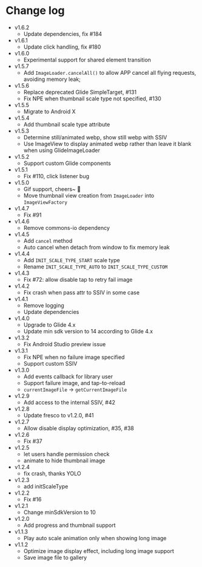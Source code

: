 # Change log

+ v1.6.2
  - Update dependencies, fix #184
+ v1.6.1
  - Update click handling, fix #180
+ v1.6.0
  - Experimental support for shared element transition
+ v1.5.7
  - Add `ImageLoader.cancelAll()` to allow APP cancel all flying requests, avoiding memory leak;
+ v1.5.6
  - Replace deprecated Glide SimpleTarget, #131
  - Fix NPE when thumbnail scale type not specified, #130
+ v1.5.5
  - Migrate to Android X
+ v1.5.4
  - Add thumbnail scale type attribute
+ v1.5.3
  - Determine still/animated webp, show still webp with SSIV
  - Use ImageView to display animated webp rather than leave it blank when using GlideImageLoader
+ v1.5.2
  - Support custom Glide components
+ v1.5.1
  - Fix #110, click listener bug
+ v1.5.0
  - Gif support, cheers~ 🍻
  - Move thumbnail view creation from `ImageLoader` into `ImageViewFactory`
+ v1.4.7
  - Fix #91
+ v1.4.6
  - Remove commons-io dependency
+ v1.4.5
  - Add `cancel` method
  - Auto cancel when detach from window to fix memory leak
+ v1.4.4
  - Add `INIT_SCALE_TYPE_START` scale type
  - Rename `INIT_SCALE_TYPE_AUTO` to `INIT_SCALE_TYPE_CUSTOM`
+ v1.4.3
  - Fix #72: allow disable tap to retry fail image
+ v1.4.2
  - Fix crash when pass attr to SSIV in some case
+ v1.4.1
  - Remove logging
  - Update dependencies
+ v1.4.0
  - Upgrade to Glide 4.x
  - Update min sdk version to 14 according to Glide 4.x
+ v1.3.2
  - Fix Android Studio preview issue
+ v1.3.1
  - Fix NPE when no failure image specified
  - Support custom SSIV
+ v1.3.0
  - Add events callback for library user
  - Support failure image, and tap-to-reload
  - `currentImageFile` -> `getCurrentImageFile`
+ v1.2.9
  - Add access to the internal SSIV, #42
+ v1.2.8
  - Update fresco to v1.2.0, #41
+ v1.2.7
  - Allow disable display optimization, #35, #38
+ v1.2.6
  - Fix #37
+ v1.2.5
  - let users handle permission check
  - animate to hide thumbnail image
+ v1.2.4
  - fix crash, thanks YOLO
+ v1.2.3
  - add initScaleType
+ v1.2.2
  - Fix #16
+ v1.2.1
  - Change minSdkVersion to 10
+ v1.2.0
  - Add progress and thumbnail support
+ v1.1.3
  - Play auto scale animation only when showing long image
+ v1.1.2
  - Optimize image display effect, including long image support
  - Save image file to gallery
